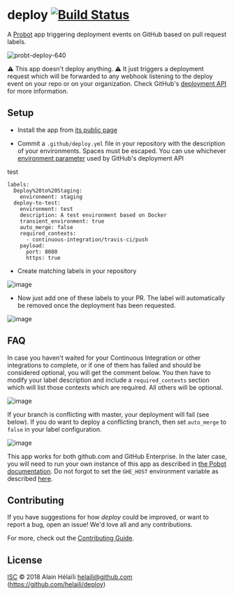 # deploy [![Build Status](https://travis-ci.org/helaili/deploy.svg?branch=master)](https://travis-ci.org/helaili/deploy)

A [Probot](https://github.com/probot/probot) app triggering deployment events on GitHub based on pull request labels.

![probt-deploy-640](https://user-images.githubusercontent.com/2787414/44789192-3f4c1a00-ab9c-11e8-9093-353dfbe1bc1e.gif)

:warning: This app doesn't deploy anything. :warning:  It just triggers a deployment request which will be forwarded to any webhook listening to the deploy event on your repo or on your organization. Check GitHub's [deployment API](https://developer.github.com/v3/repos/deployments/) for more information.

## Setup

- Install the app from [its public page](https://github.com/apps/deploy)

- Commit a `.github/deploy.yml` file in your repository with the description of your environments. Spaces must be escaped. You can use whichever [environment parameter](https://developer.github.com/v3/repos/deployments/#parameters) used by GitHub's deployment API

test
```
labels:
  Deploy%20to%20Staging:
    environment: staging
  deploy-to-test:
    environment: test
    description: A test environment based on Docker
    transient_environment: true
    auto_merge: false
    required_contexts:
      - continuous-integration/travis-ci/push
    payload:
      port: 8080
      https: true
```

- Create matching labels in your repository

![image](https://user-images.githubusercontent.com/2787414/44651597-1dab3100-a9ea-11e8-842d-939553d05df0.png)

- Now just add one of these labels to your PR. The label will automatically be removed once the deployment has been requested.

![image](https://user-images.githubusercontent.com/2787414/44785547-91d40900-ab91-11e8-8d24-4a5fa10989e5.png)


## FAQ

In case you haven't waited for your Continuous Integration or other integrations to complete, or if one of them has failed and should be considered optional, you will get the comment below. You then have to modify your label description and include a `required_contexts` section which will list those contexts which are required. All others will be optional.

![image](https://user-images.githubusercontent.com/2787414/44785471-4cafd700-ab91-11e8-9b91-d95dec43cef3.png)

If your branch is conflicting with master, your deployment will fail (see below). If you do want to deploy a conflicting branch, then set `auto_merge` to `false` in your label configuration.

![image](https://user-images.githubusercontent.com/2787414/44785703-22aae480-ab92-11e8-95f3-617455932a41.png)

This app works for both github.com and GitHub Enterprise. In the later case, you will need to run your own instance of this app as described in [the Pobot documentation](https://probot.github.io/docs/deployment/). Do not forgot to set the `GHE_HOST` environment variable as described [here](https://probot.github.io/docs/github-api/#github-enterprise).

## Contributing

If you have suggestions for how *deploy* could be improved, or want to report a bug, open an issue! We'd love all and any contributions.

For more, check out the [Contributing Guide](CONTRIBUTING.md).

## License

[ISC](#LICENSE) © 2018 Alain Hélaïli <helaili@github.com> (https://github.com/helaili/deploy)
